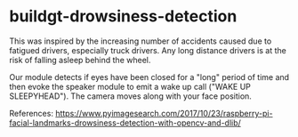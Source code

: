 # buildgt-drowsiness-detection
This was inspired by the increasing number of accidents caused due to fatigued drivers, especially truck drivers. Any long distance drivers is at the risk of falling asleep behind the wheel.

Our module detects if eyes have been closed for a "long" period of time and then evoke the speaker module to emit a wake up call ("WAKE UP SLEEPYHEAD"). The camera moves along with your face position.


References:
https://www.pyimagesearch.com/2017/10/23/raspberry-pi-facial-landmarks-drowsiness-detection-with-opencv-and-dlib/ 
